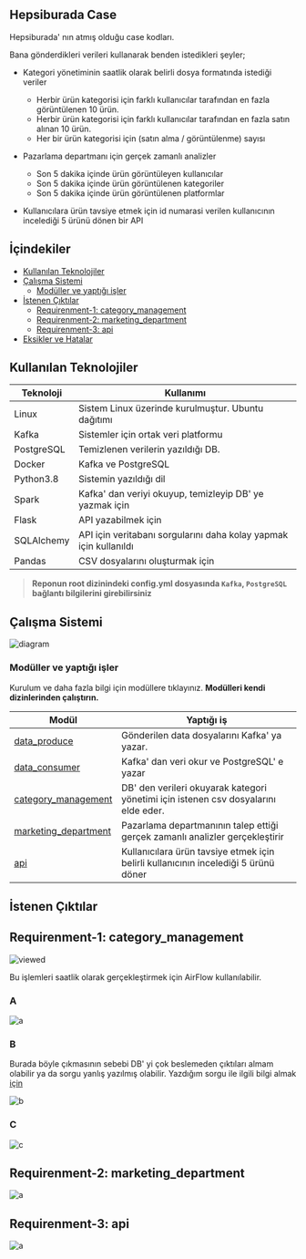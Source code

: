 ## Hepsiburada Case

Hepsiburada' nın atmış olduğu case kodları.

Bana gönderdikleri verileri kullanarak benden istedikleri şeyler;

* Kategori yönetiminin saatlik olarak belirli dosya formatında istediği veriler
    * Herbir ürün kategorisi için farklı kullanıcılar tarafından en fazla görüntülenen 10 ürün.
    * Herbir ürün kategorisi için farklı kullanıcılar tarafından en fazla satın alınan 10 ürün.
    * Her bir ürün kategorisi için (satın alma / görüntülenme) sayısı

* Pazarlama departmanı için gerçek zamanlı analizler
    * Son 5 dakika içinde ürün görüntüleyen kullanıcılar
    * Son 5 dakika içinde ürün görüntülenen kategoriler
    * Son 5 dakika içinde ürün görüntülenen platformlar

* Kullanıcılara ürün tavsiye etmek için id numarasi verilen kullanıcının incelediği 5 ürünü dönen bir API

## İçindekiler

* [Kullanılan Teknolojiler](#kullanılan-teknolojiler)
* [Çalışma Sistemi](#çalışma-sistemi)
    * [Modüller ve yaptığı işler](#modüller-ve-yaptığı-işler)
* [İstenen Çıktılar](##i̇stenen-çıktılar)
    * [Requirenment-1: category_management](#requirenment-1-category_management)
    * [Requirenment-2: marketing_department](#requirenment-2-marketing_department)
    * [Requirenment-3: api](#requirenment-3-api)
* [Eksikler ve Hatalar](#eksikler-ve-hatalar)


## Kullanılan Teknolojiler

Teknoloji   | Kullanımı
---------   | ---------
Linux       | Sistem Linux üzerinde kurulmuştur. Ubuntu dağıtımı
Kafka       | Sistemler için ortak veri platformu
PostgreSQL  | Temizlenen verilerin yazıldığı DB.
Docker      | Kafka ve PostgreSQL
Python3.8   | Sistemin yazıldığı dil
Spark       | Kafka' dan veriyi okuyup, temizleyip DB' ye yazmak için
Flask       | API yazabilmek için
SQLAlchemy  | API için veritabanı sorgularını daha kolay yapmak için kullanıldı
Pandas      | CSV dosyalarını oluşturmak için

>**Reponun root dizinindeki config.yml dosyasında `Kafka`, `PostgreSQL` bağlantı bilgilerini girebilirsiniz**


## Çalışma Sistemi

![diagram](img/diagram.png)


### Modüller ve yaptığı işler

Kurulum ve daha fazla bilgi için modüllere tıklayınız. **Modülleri kendi dizinlerinden çalıştırın.**

Modül | Yaptığı iş
----- | ----------
[data_produce](code/data_produce)                   | Gönderilen data dosyalarını Kafka' ya yazar.
[data_consumer](code/data_consumer)                 | Kafka' dan veri okur ve PostgreSQL' e yazar
[category_management](code/category_management)     | DB' den verileri okuyarak kategori yönetimi için istenen csv dosyalarını elde eder.
[marketing_department](code/marketing_department)   | Pazarlama departmanının talep ettiği gerçek zamanlı analizler gerçekleştirir
[api](code/api)                                     | Kullanıcılara ürün tavsiye etmek için belirli kullanıcının incelediği 5 ürünü döner


## İstenen Çıktılar

## Requirenment-1: category_management

![viewed](img/category_managament_1.png)

Bu işlemleri saatlik olarak gerçekleştirmek için AirFlow kullanılabilir.

### A

![a](img/category_managament_2.png)

### B

Burada böyle çıkmasının sebebi DB' yi çok beslemeden çıktıları almam olabilir ya da sorgu yanlış yazılmış olabilir. Yazdığım sorgu ile ilgili bilgi almak [için](code/category_management#sorgu-mantiğı)

![b](img/category_managament_3.png)

### C

![c](img/category_managament_4.png)

## Requirenment-2: marketing_department

![a](img/marketing_department.gif)

## Requirenment-3: api

![a](img/api.png)